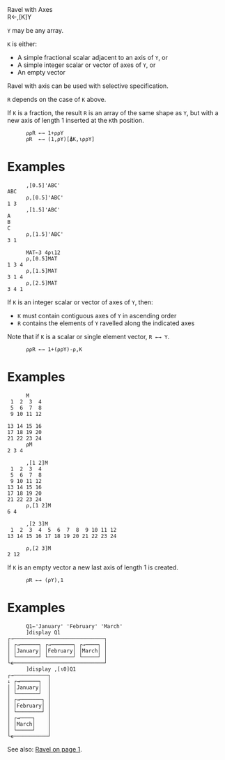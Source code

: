<div class="heading">
  <div class="name">Ravel with Axes</div>
  <div class="command">R←,[K]Y</div>
</div>

`Y` may be any array.

`K` is either:

- A simple fractional scalar adjacent to an axis of `Y`, or
- A simple integer scalar or vector of axes of `Y`, or
- An empty vector

Ravel with axis can be used with selective specification.

`R` depends on the case of `K` above.

If `K` is a fraction, the result `R` is an array of the same shape as `Y`, but with a new axis of length 1 inserted at the `K`th position.

```apl
      ⍴⍴R ←→ 1+⍴⍴Y
      ⍴R  ←→ (1,⍴Y)[⍋K,⍳⍴⍴Y]
```

# Examples

```apl
      ,[0.5]'ABC'
ABC
      ⍴,[0.5]'ABC'
1 3
      ,[1.5]'ABC'
A
B
C
      ⍴,[1.5]'ABC'
3 1
 
      MAT←3 4⍴⍳12
      ⍴,[0.5]MAT
1 3 4
      ⍴,[1.5]MAT
3 1 4
      ⍴,[2.5]MAT
3 4 1
```

If `K` is an integer scalar or vector of axes of `Y`, then:

- `K` must contain contiguous axes of `Y` in ascending order
- `R` contains the elements of `Y` ravelled along the indicated axes

Note that if `K` is a scalar or single element vector, `R ←→ Y`.

```apl
      ⍴⍴R ←→ 1+(⍴⍴Y)-⍴,K
```

# Examples

```apl
      M
 1  2  3  4
 5  6  7  8
 9 10 11 12
 
13 14 15 16
17 18 19 20
21 22 23 24
      ⍴M
2 3 4

```

```apl
      ,[1 2]M
 1  2  3  4
 5  6  7  8
 9 10 11 12
13 14 15 16
17 18 19 20
21 22 23 24
      ⍴,[1 2]M
6 4
 
      ,[2 3]M
 1  2  3  4  5  6  7  8  9 10 11 12
13 14 15 16 17 18 19 20 21 22 23 24
 
      ⍴,[2 3]M
2 12
```

If `K` is an empty vector a new last axis of length 1 is created.

```apl
      ⍴R ←→ (⍴Y),1
```

# Examples

```apl
      Q1←'January' 'February' 'March'
      ]display Q1
┌→─────────────────────────────┐
│ ┌→──────┐ ┌→───────┐ ┌→────┐ │
│ │January│ │February│ │March│ │
│ └───────┘ └────────┘ └─────┘ │
└∊─────────────────────────────┘
      ]display ,[⍳0]Q1
┌→───────────┐
↓ ┌→──────┐  │
│ │January│  │
│ └───────┘  │
│ ┌→───────┐ │
│ │February│ │
│ └────────┘ │
│ ┌→────┐    │
│ │March│    │
│ └─────┘    │
└∊───────────┘
```

See also: [Ravel on page 1](/ravel.md#Ravel).
